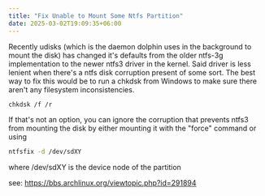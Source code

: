 ```yaml
---
title: "Fix Unable to Mount Some Ntfs Partition"
date: 2025-03-02T19:09:35+06:00
---
```

Recently udisks (which is the daemon dolphin uses in the background to mount the disk) has changed it's defaults from the older ntfs-3g implementation to the newer ntfs3 driver in the kernel. Said driver is less lenient when there's a ntfs disk corruption present of some sort. The best way to fix this would be to run a chkdsk from Windows to make sure there aren't any filesystem inconsistencies.
```sh
chkdsk /f /r
```
 If that's not an option, you can ignore the corruption that prevents ntfs3 from mounting the disk by either mounting it with the "force" command or using 

```sh
ntfsfix -d /dev/sdXY
```
where /dev/sdXY is the device node of the partition



see: https://bbs.archlinux.org/viewtopic.php?id=291894
